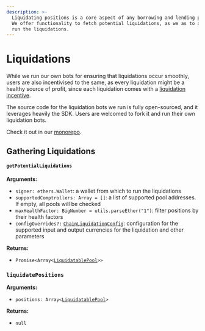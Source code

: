 ```yaml
---
description: >-
  Liquidating positions is a core aspect of any borrowing and lending protocol.
  We offer functionality to fetch potential liquidations, as we as to actually
  run the liquidations.
---
```


# Liquidations

While we run our own bots for ensuring that liquidations occur smoothly, users are also incentivised to the same, as every liquidation might be a healthy source of profit, since each liquidation comes with a [liquidation incentive](https://compound.finance/docs/comptroller#liquidation-incentive).&#x20;

The source code for the liquidation bots we run is fully open-sourced, and it leverages heavily the SDK. Users are welcomed to fork it and run their own liquidation bots.

Check it out in our [monorepo](https://github.com/Midas-Protocol/monorepo/tree/development/packages/bots/fuse-liquidator-bot).

## Gathering Liquidations

#### `getPotentialLiquidations`

**Arguments:**

* `signer: ethers.Wallet`: a wallet from which to run the liquidations
* `supportedComptrollers: Array = []`: a list of supported pool addresses. If empty, all pools will be checked
* `maxHealthFactor: BigNumber = utils.parseEther("1")`: filter positions by their health factors
* `configOverrides?:` [`ChainLiquidationConfig`](api-reference-typing-and-interfaces.md#chainliquidationconfig): configuration for the supported input and output currencies for the liquidation and other parameters

**Returns:**

* `Promise<Array<`[`LiquidatablePool`](api-reference-typing-and-interfaces.md#liquidatablepool)`>>`

### `liquidatePositions`

**Arguments:**

* `positions: Array<`[`LiquidatablePool`](api-reference-typing-and-interfaces.md#liquidatablepool)`>`

**Returns:**

* `null`
